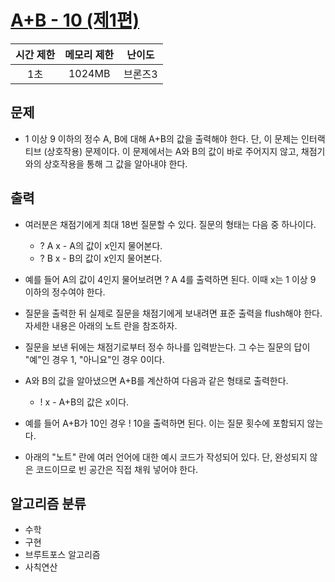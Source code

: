 # [A+B - 10 (제1편)](https://www.acmicpc.net/problem/30917)

| 시간 제한 | 메모리 제한 | 난이도  |
| :-------: | :---------: | :-----: |
|    1초    |   1024MB    | 브론즈3 |

## 문제

- 1 이상 9 이하의 정수 A, B에 대해 A+B의 값을 출력해야 한다. 단, 이 문제는 인터랙티브 (상호작용) 문제이다. 이 문제에서는 A와 B의 값이 바로 주어지지 않고, 채점기와의 상호작용을 통해 그 값을 알아내야 한다.

<!-- ## 입력

- -->

## 출력

- 여러분은 채점기에게 최대 18번 질문할 수 있다. 질문의 형태는 다음 중 하나이다.

  - ? A x - A의 값이 x인지 물어본다.
  - ? B x - B의 값이 x인지 물어본다.

- 예를 들어 A의 값이 4인지 물어보려면 ? A 4를 출력하면 된다. 이때 x는 1 이상 9 이하의 정수여야 한다.

- 질문을 출력한 뒤 실제로 질문을 채점기에게 보내려면 표준 출력을 flush해야 한다. 자세한 내용은 아래의 노트 란을 참조하자.

- 질문을 보낸 뒤에는 채점기로부터 정수 하나를 입력받는다. 그 수는 질문의 답이 "예"인 경우 1, "아니요"인 경우 0이다.

- A와 B의 값을 알아냈으면 A+B를 계산하여 다음과 같은 형태로 출력한다.

  - ! x - A+B의 값은 x이다.

- 예를 들어 A+B가 10인 경우 ! 10을 출력하면 된다. 이는 질문 횟수에 포함되지 않는다.

- 아래의 "노트" 란에 여러 언어에 대한 예시 코드가 작성되어 있다. 단, 완성되지 않은 코드이므로 빈 공간은 직접 채워 넣어야 한다.

## 알고리즘 분류

- 수학
- 구현
- 브루트포스 알고리즘
- 사칙연산
